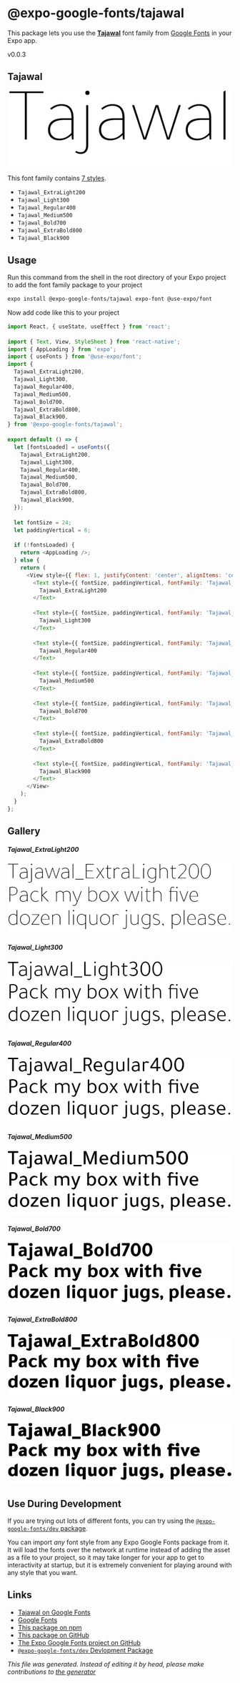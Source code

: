 # @expo-google-fonts/tajawal

This package lets you use the [**Tajawal**](https://fonts.google.com/specimen/Tajawal) font family from [Google Fonts](https://fonts.google.com/) in your Expo app.

v0.0.3

## Tajawal

![Tajawal](./font-family.png)

This font family contains [7 styles](#gallery).

- `Tajawal_ExtraLight200`
- `Tajawal_Light300`
- `Tajawal_Regular400`
- `Tajawal_Medium500`
- `Tajawal_Bold700`
- `Tajawal_ExtraBold800`
- `Tajawal_Black900`

## Usage

Run this command from the shell in the root directory of your Expo project to add the font family package to your project
```sh
expo install @expo-google-fonts/tajawal expo-font @use-expo/font
```

Now add code like this to your project
```js
import React, { useState, useEffect } from 'react';

import { Text, View, StyleSheet } from 'react-native';
import { AppLoading } from 'expo';
import { useFonts } from '@use-expo/font';
import {
  Tajawal_ExtraLight200,
  Tajawal_Light300,
  Tajawal_Regular400,
  Tajawal_Medium500,
  Tajawal_Bold700,
  Tajawal_ExtraBold800,
  Tajawal_Black900,
} from '@expo-google-fonts/tajawal';

export default () => {
  let [fontsLoaded] = useFonts({
    Tajawal_ExtraLight200,
    Tajawal_Light300,
    Tajawal_Regular400,
    Tajawal_Medium500,
    Tajawal_Bold700,
    Tajawal_ExtraBold800,
    Tajawal_Black900,
  });

  let fontSize = 24;
  let paddingVertical = 6;

  if (!fontsLoaded) {
    return <AppLoading />;
  } else {
    return (
      <View style={{ flex: 1, justifyContent: 'center', alignItems: 'center' }}>
        <Text style={{ fontSize, paddingVertical, fontFamily: 'Tajawal_ExtraLight200' }}>
          Tajawal_ExtraLight200
        </Text>

        <Text style={{ fontSize, paddingVertical, fontFamily: 'Tajawal_Light300' }}>
          Tajawal_Light300
        </Text>

        <Text style={{ fontSize, paddingVertical, fontFamily: 'Tajawal_Regular400' }}>
          Tajawal_Regular400
        </Text>

        <Text style={{ fontSize, paddingVertical, fontFamily: 'Tajawal_Medium500' }}>
          Tajawal_Medium500
        </Text>

        <Text style={{ fontSize, paddingVertical, fontFamily: 'Tajawal_Bold700' }}>
          Tajawal_Bold700
        </Text>

        <Text style={{ fontSize, paddingVertical, fontFamily: 'Tajawal_ExtraBold800' }}>
          Tajawal_ExtraBold800
        </Text>

        <Text style={{ fontSize, paddingVertical, fontFamily: 'Tajawal_Black900' }}>
          Tajawal_Black900
        </Text>
      </View>
    );
  }
};

```

## Gallery

##### Tajawal_ExtraLight200
![Tajawal_ExtraLight200](./1591b1d4b425865ad56f27769d7904f608af3a947ce4a365c5e6f1a66ed36c5c.ttf.png)

##### Tajawal_Light300
![Tajawal_Light300](./96516512d599f345601934621e5ddc2b61c7967d59e4ee3bea24cb11c9f720d8.ttf.png)

##### Tajawal_Regular400
![Tajawal_Regular400](./6008a589c04e1cca5b78ecd73eb5f54a525670df2d3627fcddac202dac0b8db5.ttf.png)

##### Tajawal_Medium500
![Tajawal_Medium500](./efce394f1ebd252328bf21261a39ead5a083741b090a73e22bec34acbd910611.ttf.png)

##### Tajawal_Bold700
![Tajawal_Bold700](./647958c651db7515a77fab543f70f06386720821399060f8b1791b1dc23a845b.ttf.png)

##### Tajawal_ExtraBold800
![Tajawal_ExtraBold800](./354e92ab2c7c9b84b1e80ee6431ea8e8bc0fe58113d4afa3fbf186b193168ca5.ttf.png)

##### Tajawal_Black900
![Tajawal_Black900](./9953e51150483dc38b632c494f68d39e59b6c474716bc0ac3e9d997c4ec0df52.ttf.png)


## Use During Development

If you are trying out lots of different fonts, you can try using the [`@expo-google-fonts/dev` package](https://github.com/expo/google-fonts/tree/master/font-packages/dev#readme).

You can import *any* font style from any Expo Google Fonts package from it. It will load the fonts
over the network at runtime instead of adding the asset as a file to your project, so it may take longer
for your app to get to interactivity at startup, but it is extremely convenient
for playing around with any style that you want.

## Links

- [Tajawal on Google Fonts](https://fonts.google.com/specimen/Tajawal)
- [Google Fonts](https://fonts.google.com/)
- [This package on npm](https://www.npmjs.com/package/@expo-google-fonts/tajawal)
- [This package on GitHub](https://github.com/expo/google-fonts/tree/master/font-packages/tajawal)
- [The Expo Google Fonts project on GitHub](https://github.com/expo/google-fonts)
- [`@expo-google-fonts/dev` Devlopment Package](https://github.com/expo/google-fonts/tree/master/font-packages/dev)


*This file was generated. Instead of editing it by head, please make contributions to [the generator](https://github.com/expo/google-fonts/tree/master/packages/generator)*
